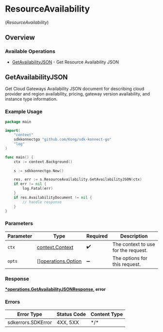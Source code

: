 # ResourceAvailability
(*ResourceAvailability*)

## Overview

### Available Operations

* [GetAvailabilityJSON](#getavailabilityjson) - Get Resource Availability JSON

## GetAvailabilityJSON

Get Cloud Gateways Availability JSON document for describing cloud provider and region availability, pricing,
gateway version availability, and instance type information.


### Example Usage

```go
package main

import(
	"context"
	sdkkonnectgo "github.com/Kong/sdk-konnect-go"
	"log"
)

func main() {
    ctx := context.Background()
    
    s := sdkkonnectgo.New()

    res, err := s.ResourceAvailability.GetAvailabilityJSON(ctx)
    if err != nil {
        log.Fatal(err)
    }
    if res.AvailabilityDocument != nil {
        // handle response
    }
}
```

### Parameters

| Parameter                                                | Type                                                     | Required                                                 | Description                                              |
| -------------------------------------------------------- | -------------------------------------------------------- | -------------------------------------------------------- | -------------------------------------------------------- |
| `ctx`                                                    | [context.Context](https://pkg.go.dev/context#Context)    | :heavy_check_mark:                                       | The context to use for the request.                      |
| `opts`                                                   | [][operations.Option](../../models/operations/option.md) | :heavy_minus_sign:                                       | The options for this request.                            |

### Response

**[*operations.GetAvailabilityJSONResponse](../../models/operations/getavailabilityjsonresponse.md), error**

### Errors

| Error Type         | Status Code        | Content Type       |
| ------------------ | ------------------ | ------------------ |
| sdkerrors.SDKError | 4XX, 5XX           | \*/\*              |